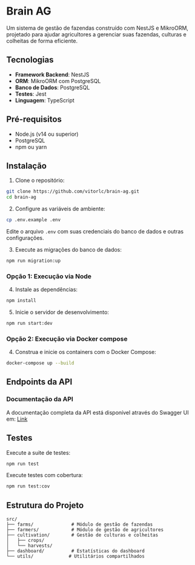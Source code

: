 # Brain AG

Um sistema de gestão de fazendas construído com NestJS e MikroORM, projetado para ajudar agricultores a gerenciar suas fazendas, culturas e colheitas de forma eficiente.


## Tecnologias

- **Framework Backend**: NestJS
- **ORM**: MikroORM com PostgreSQL
- **Banco de Dados**: PostgreSQL
- **Testes**: Jest
- **Linguagem**: TypeScript

## Pré-requisitos

- Node.js (v14 ou superior)
- PostgreSQL
- npm ou yarn

## Instalação

1. Clone o repositório:
```bash
git clone https://github.com/vitorlc/brain-ag.git
cd brain-ag
```

2. Configure as variáveis de ambiente:
```bash
cp .env.example .env
```
Edite o arquivo `.env` com suas credenciais do banco de dados e outras configurações.

3. Execute as migrações do banco de dados:
```bash
npm run migration:up
```

### Opção 1: Execução via Node

4. Instale as dependências:
```bash
npm install
```

5. Inicie o servidor de desenvolvimento:
```bash
npm run start:dev
```

### Opção 2: Execução via Docker compose

4. Construa e inicie os containers com o Docker Compose:
```bash
docker-compose up --build
```

## Endpoints da API

### Documentação da API

A documentação completa da API está disponível através do Swagger UI em:
[Link](https://brain-ag-api.limalabs.dev/api)

## Testes

Execute a suite de testes:
```bash
npm run test
```

Execute testes com cobertura:
```bash
npm run test:cov
```

## Estrutura do Projeto

```
src/
├── farms/              # Módulo de gestão de fazendas
├── farmers/            # Módulo de gestão de agricultores
├── cultivation/        # Gestão de culturas e colheitas
│   ├── crops/
│   └── harvests/
├── dashboard/          # Estatísticas do dashboard
└── utils/             # Utilitários compartilhados
```

